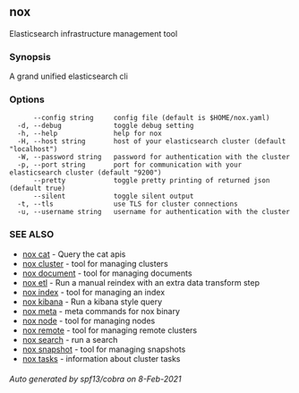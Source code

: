## nox

Elasticsearch infrastructure management tool

### Synopsis

A grand unified elasticsearch cli

### Options

```
      --config string     config file (default is $HOME/nox.yaml)
  -d, --debug             toggle debug setting
  -h, --help              help for nox
  -H, --host string       host of your elasticsearch cluster (default "localhost")
  -W, --password string   password for authentication with the cluster
  -p, --port string       port for communication with your elasticsearch cluster (default "9200")
      --pretty            toggle pretty printing of returned json (default true)
      --silent            toggle silent output
  -t, --tls               use TLS for cluster connections
  -u, --username string   username for authentication with the cluster
```

### SEE ALSO

* [nox cat](nox_cat.md)	 - Query the cat apis
* [nox cluster](nox_cluster.md)	 - tool for managing clusters
* [nox document](nox_document.md)	 - tool for managing documents
* [nox etl](nox_etl.md)	 - Run a manual reindex with an extra data transform step
* [nox index](nox_index.md)	 - tool for managing an index
* [nox kibana](nox_kibana.md)	 - Run a kibana style query
* [nox meta](nox_meta.md)	 - meta commands for nox binary
* [nox node](nox_node.md)	 - tool for managing nodes
* [nox remote](nox_remote.md)	 - tool for managing remote clusters
* [nox search](nox_search.md)	 - run a search
* [nox snapshot](nox_snapshot.md)	 - tool for managing snapshots
* [nox tasks](nox_tasks.md)	 - information about cluster tasks

###### Auto generated by spf13/cobra on 8-Feb-2021
